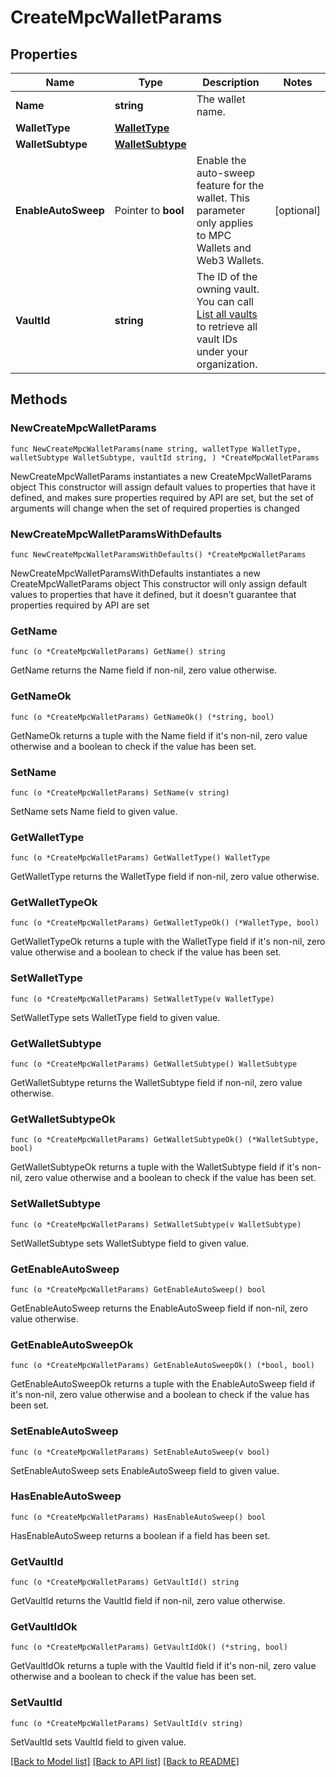 # CreateMpcWalletParams

## Properties

Name | Type | Description | Notes
------------ | ------------- | ------------- | -------------
**Name** | **string** | The wallet name. | 
**WalletType** | [**WalletType**](WalletType.md) |  | 
**WalletSubtype** | [**WalletSubtype**](WalletSubtype.md) |  | 
**EnableAutoSweep** | Pointer to **bool** | Enable the auto-sweep feature for the wallet. This parameter only applies to MPC Wallets and Web3 Wallets. | [optional] 
**VaultId** | **string** | The ID of the owning vault. You can call [List all vaults](https://www.cobo.com/developers/v2/api-references/wallets--mpc-wallets/list-all-vaults) to retrieve all vault IDs under your organization. | 

## Methods

### NewCreateMpcWalletParams

`func NewCreateMpcWalletParams(name string, walletType WalletType, walletSubtype WalletSubtype, vaultId string, ) *CreateMpcWalletParams`

NewCreateMpcWalletParams instantiates a new CreateMpcWalletParams object
This constructor will assign default values to properties that have it defined,
and makes sure properties required by API are set, but the set of arguments
will change when the set of required properties is changed

### NewCreateMpcWalletParamsWithDefaults

`func NewCreateMpcWalletParamsWithDefaults() *CreateMpcWalletParams`

NewCreateMpcWalletParamsWithDefaults instantiates a new CreateMpcWalletParams object
This constructor will only assign default values to properties that have it defined,
but it doesn't guarantee that properties required by API are set

### GetName

`func (o *CreateMpcWalletParams) GetName() string`

GetName returns the Name field if non-nil, zero value otherwise.

### GetNameOk

`func (o *CreateMpcWalletParams) GetNameOk() (*string, bool)`

GetNameOk returns a tuple with the Name field if it's non-nil, zero value otherwise
and a boolean to check if the value has been set.

### SetName

`func (o *CreateMpcWalletParams) SetName(v string)`

SetName sets Name field to given value.


### GetWalletType

`func (o *CreateMpcWalletParams) GetWalletType() WalletType`

GetWalletType returns the WalletType field if non-nil, zero value otherwise.

### GetWalletTypeOk

`func (o *CreateMpcWalletParams) GetWalletTypeOk() (*WalletType, bool)`

GetWalletTypeOk returns a tuple with the WalletType field if it's non-nil, zero value otherwise
and a boolean to check if the value has been set.

### SetWalletType

`func (o *CreateMpcWalletParams) SetWalletType(v WalletType)`

SetWalletType sets WalletType field to given value.


### GetWalletSubtype

`func (o *CreateMpcWalletParams) GetWalletSubtype() WalletSubtype`

GetWalletSubtype returns the WalletSubtype field if non-nil, zero value otherwise.

### GetWalletSubtypeOk

`func (o *CreateMpcWalletParams) GetWalletSubtypeOk() (*WalletSubtype, bool)`

GetWalletSubtypeOk returns a tuple with the WalletSubtype field if it's non-nil, zero value otherwise
and a boolean to check if the value has been set.

### SetWalletSubtype

`func (o *CreateMpcWalletParams) SetWalletSubtype(v WalletSubtype)`

SetWalletSubtype sets WalletSubtype field to given value.


### GetEnableAutoSweep

`func (o *CreateMpcWalletParams) GetEnableAutoSweep() bool`

GetEnableAutoSweep returns the EnableAutoSweep field if non-nil, zero value otherwise.

### GetEnableAutoSweepOk

`func (o *CreateMpcWalletParams) GetEnableAutoSweepOk() (*bool, bool)`

GetEnableAutoSweepOk returns a tuple with the EnableAutoSweep field if it's non-nil, zero value otherwise
and a boolean to check if the value has been set.

### SetEnableAutoSweep

`func (o *CreateMpcWalletParams) SetEnableAutoSweep(v bool)`

SetEnableAutoSweep sets EnableAutoSweep field to given value.

### HasEnableAutoSweep

`func (o *CreateMpcWalletParams) HasEnableAutoSweep() bool`

HasEnableAutoSweep returns a boolean if a field has been set.

### GetVaultId

`func (o *CreateMpcWalletParams) GetVaultId() string`

GetVaultId returns the VaultId field if non-nil, zero value otherwise.

### GetVaultIdOk

`func (o *CreateMpcWalletParams) GetVaultIdOk() (*string, bool)`

GetVaultIdOk returns a tuple with the VaultId field if it's non-nil, zero value otherwise
and a boolean to check if the value has been set.

### SetVaultId

`func (o *CreateMpcWalletParams) SetVaultId(v string)`

SetVaultId sets VaultId field to given value.



[[Back to Model list]](../README.md#documentation-for-models) [[Back to API list]](../README.md#documentation-for-api-endpoints) [[Back to README]](../README.md)


